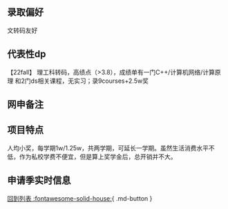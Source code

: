 ## 录取偏好
文转码友好

## 代表性dp
【22fall】 理工科转码，高绩点（>3.8），成绩单有一门C++/计算机网络/计算原理 和2门ds相关课程，无实习；录9courses+2.5w奖

## 网申备注

## 项目特点
人均小奖，每学期1w/1.25w，共两学期，可延长一学期。虽然生活消费水平不低，作为私校学费不便宜，但是算上奖学金后，总开销并不大。

## 申请季实时信息

[回到列表 :fontawesome-solid-house:](选校梯度.md){ .md-button }
